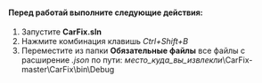 #### Перед работай выполните следующие действия: 
1. Запустите **CarFix.sln**
2. Нажмите комбинация клавишь *Ctrl+Shift+B*
3. Переместите из папки **Обязательные файлы** все файлы с расширение *.json* по пути: *место_куда_вы_извлекли*\CarFix-master\CarFix\bin\Debug
